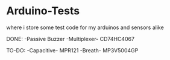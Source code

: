 # Arduino-Tests
where i store some test code for my arduinos and sensors alike

DONE:
-Passive Buzzer
-Multiplexer- CD74HC4067

TO-DO:
-Capacitive- MPR121
-Breath- MP3V5004GP